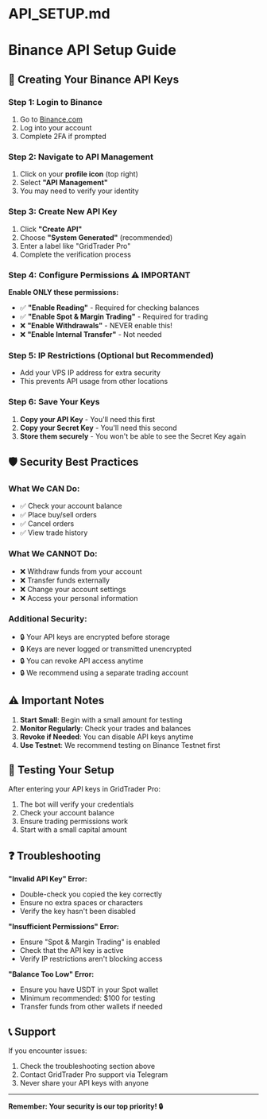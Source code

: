 # API_SETUP.md
# Binance API Setup Guide

## 🔐 Creating Your Binance API Keys

### Step 1: Login to Binance
1. Go to [Binance.com](https://binance.com)
2. Log into your account
3. Complete 2FA if prompted

### Step 2: Navigate to API Management
1. Click on your **profile icon** (top right)
2. Select **"API Management"**
3. You may need to verify your identity

### Step 3: Create New API Key
1. Click **"Create API"**
2. Choose **"System Generated"** (recommended)
3. Enter a label like "GridTrader Pro"
4. Complete the verification process

### Step 4: Configure Permissions ⚠️ IMPORTANT
**Enable ONLY these permissions:**
- ✅ **"Enable Reading"** - Required for checking balances
- ✅ **"Enable Spot & Margin Trading"** - Required for trading
- ❌ **"Enable Withdrawals"** - NEVER enable this!
- ❌ **"Enable Internal Transfer"** - Not needed

### Step 5: IP Restrictions (Optional but Recommended)
- Add your VPS IP address for extra security
- This prevents API usage from other locations

### Step 6: Save Your Keys
1. **Copy your API Key** - You'll need this first
2. **Copy your Secret Key** - You'll need this second
3. **Store them securely** - You won't be able to see the Secret Key again

## 🛡️ Security Best Practices

### What We CAN Do:
- ✅ Check your account balance
- ✅ Place buy/sell orders
- ✅ Cancel orders
- ✅ View trade history

### What We CANNOT Do:
- ❌ Withdraw funds from your account
- ❌ Transfer funds externally
- ❌ Change your account settings
- ❌ Access your personal information

### Additional Security:
- 🔒 Your API keys are encrypted before storage
- 🔒 Keys are never logged or transmitted unencrypted
- 🔒 You can revoke API access anytime
- 🔒 We recommend using a separate trading account

## ⚠️ Important Notes

1. **Start Small**: Begin with a small amount for testing
2. **Monitor Regularly**: Check your trades and balances
3. **Revoke if Needed**: You can disable API keys anytime
4. **Use Testnet**: We recommend testing on Binance Testnet first

## 🔧 Testing Your Setup

After entering your API keys in GridTrader Pro:

1. The bot will verify your credentials
2. Check your account balance
3. Ensure trading permissions work
4. Start with a small capital amount

## ❓ Troubleshooting

**"Invalid API Key" Error:**
- Double-check you copied the key correctly
- Ensure no extra spaces or characters
- Verify the key hasn't been disabled

**"Insufficient Permissions" Error:**
- Ensure "Spot & Margin Trading" is enabled
- Check that the API key is active
- Verify IP restrictions aren't blocking access

**"Balance Too Low" Error:**
- Ensure you have USDT in your Spot wallet
- Minimum recommended: $100 for testing
- Transfer funds from other wallets if needed

## 📞 Support

If you encounter issues:
1. Check the troubleshooting section above
2. Contact GridTrader Pro support via Telegram
3. Never share your API keys with anyone

---

**Remember: Your security is our top priority! 🔒**

